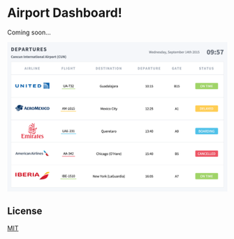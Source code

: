# Airport Dashboard!

Coming soon...

[![Airport Dashboard!](images/dashboard-screenshot.png)](http://thewarpaint.github.io/airport-dashboard/)

## License

[MIT](LICENSE)

